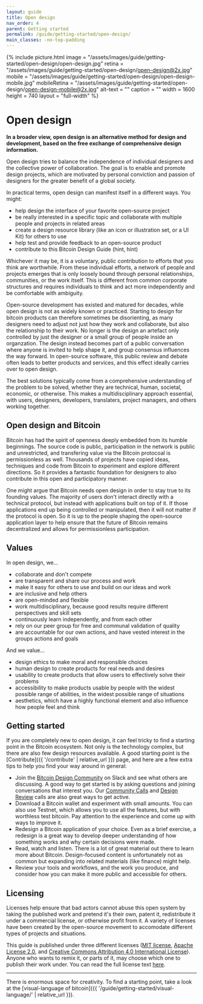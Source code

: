```yaml
---
layout: guide
title: Open design
nav_order: 4
parent: Getting started
permalink: /guide/getting-started/open-design/
main_classes: -no-top-padding
---
```


<!--

Editor's notes

Explain what open design is
Why it is worthwhile
- Different way of design that leads to different results
- Individual independence
- Global collaboration
Levels
- Our own role in the "world"
- Publishing something for others to use
- Cross-project collaboration
- Project-specific collaboration
Examples in Bitcoin Design
- Guide
- Johns exploring CoinJoins with Wasabi and wider bitcoin audience (cross-project)
- Bosch working with Bitcoin Core GUI (project-specific)

Ideas
- Add quotes and stories from designers

-->

{% include picture.html
   image = "/assets/images/guide/getting-started/open-design/open-design.jpg"
   retina = "/assets/images/guide/getting-started/open-design/open-design@2x.jpg"
   mobile = "/assets/images/guide/getting-started/open-design/open-design-mobile.jpg"
   mobileRetina = "/assets/images/guide/getting-started/open-design/open-design-mobile@2x.jpg"
   alt-text = ""
   caption = ""
   width = 1600
   height = 740
   layout = "full-width"
%}

# Open design

**In a broader view, open design is an alternative method for design and development, based on the free exchange of comprehensive design information.**

Open design tries to balance the independence of individual designers and the collective power of collaboration. The goal is to enable and promote design projects, which are motivated by personal conviction and passion of designers for the greater benefit of a global society.

In practical terms, open design can manifest itself in a different ways. You might:

* help design the interface of your favorite open-source project
* be really interested in a specific topic and collaborate with multiple people and projects in related areas
* create a design resource library (like an icon or illustration set, or a UI Kit) for others to use
* help test and provide feedback to an open-source product
* contribute to this Bitcoin Design Guide (hint, hint)

Whichever it may be, it is a voluntary, public contribution to efforts that you think are worthwhile. From these individual efforts, a network of people and projects emerges that is only loosely bound through personal relationships, communities, or the work itself. This is different from common corporate structures and requires individuals to think and act more independently and be comfortable with ambiguity.

Open-source development has existed and matured for decades, while open design is not as widely known or practiced. Starting to design for bitcoin products can therefore sometimes be disorienting, as many designers need to adjust not just how they work and collaborate, but also the relationship to their work. No longer is the design an artefact only controlled by just the designer or a small group of people inside an organzation. The design instead becomes part of a public conversation where anyone is invited to help shape it, and group consensus influences the way forward. In open-source software, this public review and debate often leads to better products and services, and this effect ideally carries over to open design.

The best solutions typically come from a comprehensive understanding of the problem to be solved, whether they are technical, human, societal, economic, or otherwise. This makes a multidisciplinary approach essential, with users, designers, developers, translaters, project managers, and others working together.

##  Open design and Bitcoin

Bitcoin has had the spirit of openness deeply embedded from its humble beginnings. The source code is public, participation in the network is public and unrestricted, and transfering value via the Bitcoin protocoal is permissionless as well. Thousands of projects have copied ideas, techniques and code from Bitcoin to experiment and explore different directions. So it provides a fantastic foundation for designers to also contribute in this open and participatory manner.

One might argue that Bitcoin needs open design in order to stay true to its founding values. The majority of users don't interact directly with a technical protocol, but instead with applications built on top of it. If those applications end up being controlled or manipulated, then it will not matter if the protocol is open. So it is up to the people shaping the open-source application layer to help ensure that the future of Bitcoin remains decentralized and allows for permissionless participation.

## Values

In open design, we... 

- collaborate and don't compete
- are transparent and share our process and work
- make it easy for others to use and build on our ideas and work
- are inclusive and help others
- are open-minded and flexible 
- work multidisciplinary, because good results require different perspectives and skill sets
- continuously learn independently, and from each other
- rely on our peer group for free and communal validation of quality
- are accountable for our own actions, and have vested interest in the groups actions and goals

And we value...

- design ethics to make moral and responsible choices
- human design to create products for real needs and desires
- usability to create products that allow users to effectively solve their problems
- accessibility to make products usable by people with the widest possible range of abilities, in the widest possible range of situations
- aesthetics, which have a highly functional element and also influence how people feel and think

## Getting started

If you are completely new to open design, it can feel tricky to find a starting point in the Bitcoin ecosystem. Not only is the technology complex, but there are also few design resources available. A good starting point is the [Contribute]({{ '/contribute' | relative_url }}) page, and here are a few extra tips to help you find your way around in general:

- Join the [Bitcoin Design Community](http://bitcoindesigners.org) on Slack and see what others are discussing. A good way to get started is by asking questions and joining conversations that interest you. Our [Community Calls](https://github.com/BitcoinDesign/Meta/issues?q=is%3Aissue+is%3Aopen+Community+Call) and [Design Review](https://github.com/BitcoinDesign/Meta/issues?q=is%3Aissue+is%3Aopen+Design+Review+Call+) calls are also great ways to get active.
- Download a Bitcoin wallet and experiment with small amounts. You can also use Testnet, which allows you to use all the features, but with worthless test bitcoin. Pay attention to the experience and come up with ways to improve it.
- Redesign a Bitcoin application of your choice. Even as a brief exercise, a redesign is a great way to develop deeper understanding of how something works and why certain decisions were made.
- Read, watch and listen. There is a lot of great material out there to learn more about Bitcoin. Design-focused content is unfortunately not as common but expanding into related materials (like finance) might help.
- Review your tools and workflows, and the work you produce, and consider how you can make it more public and accessible for others.

## Licensing

Licenses help ensure that bad actors cannot abuse this open system by taking the published work and pretend it's their own, patent it, redistribute it under a commercial license, or otherwise profit from it. A variety of licenses have been created by the open-source movement to accomodate different types of projects and situations.

This guide is published under three different licenses ([MIT license](LICENSE-MIT), [Apache License 2.0](LICENSE-APACHE), and [Creative Commons Attribution 4.0 International License](LICENSE-CC-BY)). Anyone who wants to remix it, or parts of it, may choose which one to publish their work under. You can read the full license text [here](LICENSE).

---

There is enormous space for creativity. To find a starting point, take a look at the [visual-language of bitcoin]({{ '/guide/getting-started/visual-language/' | relative_url }}).
